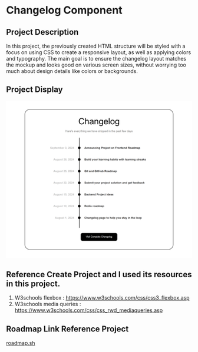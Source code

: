 # Changelog Component

## Project Description
In this project, the previously created HTML structure will be styled with a focus on using CSS to create a responsive layout, as well as applying colors and typography. The main goal is to ensure the changelog layout matches the mockup and looks good on various screen sizes, without worrying too much about design details like colors or backgrounds.

## Project Display
![image](/Frontend/04-Changelog-Component/assets/Changelog-Component.png)

## Reference Create Project and I used its resources in this project. 
1) W3schools flexbox : https://www.w3schools.com/css/css3_flexbox.asp
2) W3schools media queries : https://www.w3schools.com/css/css_rwd_mediaqueries.asp

## Roadmap Link Reference Project
[roadmap.sh](https://roadmap.sh/projects/changelog-component)
